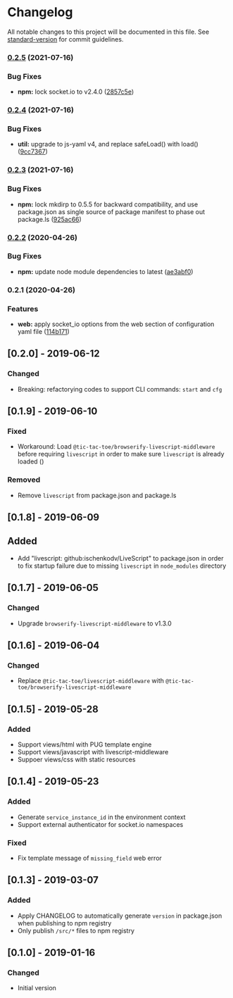 # Changelog

All notable changes to this project will be documented in this file. See [standard-version](https://github.com/conventional-changelog/standard-version) for commit guidelines.

### [0.2.5](https://github.com/tic-tac-toe-io/yapps-server/compare/v0.2.4...v0.2.5) (2021-07-16)


### Bug Fixes

* **npm:** lock socket.io to v2.4.0 ([2857c5e](https://github.com/tic-tac-toe-io/yapps-server/commit/2857c5ea957efde0dd69397f8d7c0240979c5cb8))

### [0.2.4](https://github.com/tic-tac-toe-io/yapps-server/compare/v0.2.3...v0.2.4) (2021-07-16)


### Bug Fixes

* **util:** upgrade to js-yaml v4, and replace safeLoad() with load() ([9cc7367](https://github.com/tic-tac-toe-io/yapps-server/commit/9cc7367a194f675a1155f8b200e49f40a0e159a3))

### [0.2.3](https://github.com/tic-tac-toe-io/yapps-server/compare/v0.2.2...v0.2.3) (2021-07-16)


### Bug Fixes

* **npm:** lock mkdirp to 0.5.5 for backward compatibility, and use package.json as single source of package manifest to phase out package.ls ([925ac66](https://github.com/tic-tac-toe-io/yapps-server/commit/925ac6601df07b7a90d3a1aac171f4664c5cd878))

### [0.2.2](https://github.com/tic-tac-toe-io/yapps-server/compare/v0.2.1...v0.2.2) (2020-04-26)


### Bug Fixes

* **npm:** update node module dependencies to latest ([ae3abf0](https://github.com/tic-tac-toe-io/yapps-server/commit/ae3abf06e9c44ac4298ebaaa18ea9f299f1212d6))

### 0.2.1 (2020-04-26)


### Features

* **web:** apply socket_io options from the web section of configuration yaml file ([114b171](https://github.com/tic-tac-toe-io/yapps-server/commit/114b1714a5167333d9c6aeef8229fde95ce019cc))

## [0.2.0] - 2019-06-12
### Changed
- Breaking: refactorying codes to support CLI commands: `start` and `cfg`

## [0.1.9] - 2019-06-10
### Fixed
- Workaround: Load `@tic-tac-toe/browserify-livescript-middleware` before requiring `livescript` in order to make sure `livescript` is already loaded ()

### Removed
- Remove `livescript` from package.json and package.ls


## [0.1.8] - 2019-06-09
## Added
- Add "livescript: github:ischenkodv/LiveScript" to package.json in order to fix startup failure due to missing `livescript` in `node_modules` directory

## [0.1.7] - 2019-06-05
### Changed
- Upgrade `browserify-livescript-middleware` to v1.3.0

## [0.1.6] - 2019-06-04
### Changed
- Replace `@tic-tac-toe/livescript-middleware` with `@tic-tac-toe/browserify-livescript-middleware`

## [0.1.5] - 2019-05-28
### Added
- Support views/html with PUG template engine
- Support views/javascript with livescript-middleware
- Suppoer views/css with static resources

## [0.1.4] - 2019-05-23
### Added
- Generate `service_instance_id` in the environment context
- Support external authenticator for socket.io namespaces

### Fixed
- Fix template message of `missing_field` web error

## [0.1.3] - 2019-03-07
### Added
- Apply CHANGELOG to automatically generate `version` in package.json when publishing to npm registry
- Only publish `/src/*` files to npm registry

## [0.1.0] - 2019-01-16
### Changed
- Initial version
